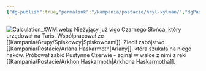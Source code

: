 ```yaml
---
{"dg-publish":true,"permalink":"/kampania/postacie/hryl-xylman/","dgPassFrontmatter":true}
---
```


![Calculation_XWM.webp](/img/user/6%20Obrazy/Calculation_XWM.webp)
Nieżyjący już vigo Czarnego Słońca, który urzędował na Taris. Współpracował ze [[Kampania/Grupy/Spiskowcy\|Spiskowcami]]. Zlecił zabójstwo [[Kampania/Postacie/Arlana Haskarmoth\|Arlany]], która szukała na niego haków. Próbował zabić Pustynne Czerwie - zginął w walce z nimi z ręki [[Kampania/Postacie/Arkhon Haskarmoth\|Arkhona Haskarmotha]].